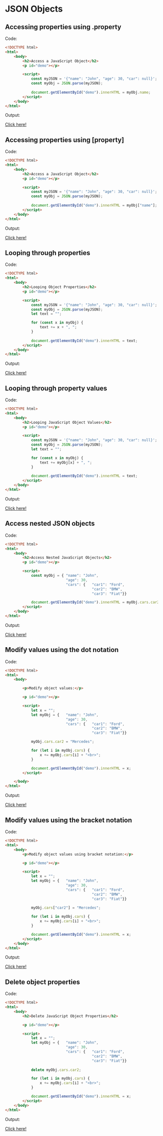 # JSON Objects

## Accessing properties using .property

Code: 

```html
<!DOCTYPE html>
<html>
    <body>
        <h2>Access a JavaScript Object</h2>
        <p id="demo"></p>

        <script>
            const myJSON = '{"name": "John", "age": 30, "car": null}';
            const myObj = JSON.parse(myJSON);
            
            document.getElementById("demo").innerHTML = myObj.name;
        </script>
    </body>
</html>
```

Output:

[Click here!](./JSON_Objects/Example_1.html)

## Accessing properties using [property]

Code: 

```html
<!DOCTYPE html>
<html>
    <body>
        <h2>Access a JavaScript Object</h2>
        <p id="demo"></p>

        <script>
            const myJSON = '{"name": "John", "age": 30, "car": null}';
            const myObj = JSON.parse(myJSON);
            
            document.getElementById("demo").innerHTML = myObj["name"];
        </script>
    </body>
</html>
```

Output:

[Click here!](./JSON_Objects/Example_2.html)

## Looping through properties

Code: 

```html
<!DOCTYPE html>
<html>
    <body>
        <h2>Looping Object Properties</h2>
        <p id="demo"></p>

        <script>
            const myJSON = '{"name": "John", "age": 30, "car": null}';
            const myObj = JSON.parse(myJSON);
            let text = "";

            for (const x in myObj) {
                text += x + ", ";
            }
            
            document.getElementById("demo").innerHTML = text;
        </script>
    </body>
</html>
```

Output:

[Click here!](./JSON_Objects/Example_3.html)

## Looping through property values

Code: 

```html
<!DOCTYPE html>
<html>
    <body>
        <h2>Looping JavaScript Object Values</h2>
        <p id="demo"></p>

        <script>
            const myJSON = '{"name": "John", "age": 30, "car": null}';
            const myObj = JSON.parse(myJSON);
            let text = "";

            for (const x in myObj) {
                text += myObj[x] + ", ";
            }
            
            document.getElementById("demo").innerHTML = text;
        </script>
    </body>
</html>
```

Output:

[Click here!](./JSON_Objects/Example_4.html)

## Access nested JSON objects

Code: 

```html
<!DOCTYPE html>
<html>
    <body>
        <h2>Access Nested JavaScript Objects</h2>
        <p id="demo"></p>

        <script>
            const myObj = { "name": "John",
                            "age": 30,
                            "cars": {   "car1": "Ford",
                                        "car2": "BMW",
                                        "car3": "Fiat"}}

            document.getElementById("demo").innerHTML = myObj.cars.car2;
        </script>
    </body>
</html>
```

Output:

[Click here!](./JSON_Objects/Example_5.html)

## Modify values using the dot notation

Code: 

```html
<!DOCTYPE html>
<html>
    <body>

        <p>Modify object values:</p>

        <p id="demo"></p>

        <script>
            let x = "";
            let myObj = {   "name": "John",
                            "age": 30,
                            "cars": {   "car1": "Ford",
                                        "car2": "BMW",
                                        "car3": "Fiat"}}

            myObj.cars.car2 = "Mercedes";

            for (let i in myObj.cars) {
                x += myObj.cars[i] + "<br>";
            }

            document.getElementById("demo").innerHTML = x;
        </script>

    </body>
</html>
```

Output:

[Click here!](./JSON_Objects/Example_6.html)

## Modify values using the bracket notation

Code: 

```html
<!DOCTYPE html>
<html>
    <body>
        <p>Modify object values using bracket notation:</p>

        <p id="demo"></p>

        <script>
            let x = "";
            let myObj = {   "name": "John",
                            "age": 30,
                            "cars": {   "car1": "Ford",
                                        "car2": "BMW",
                                        "car3": "Fiat"}}
                                        
            myObj.cars["car2"] = "Mercedes";

            for (let i in myObj.cars) {
                x += myObj.cars[i] + "<br>";
            }

            document.getElementById("demo").innerHTML = x;
        </script>
    </body>
</html>
```

Output:

[Click here!](./JSON_Objects/Example_7.html)

## Delete object properties

Code: 

```html
<!DOCTYPE html>
<html>
    <body>
        <h2>Delete JavaScript Object Properties</h2>

        <p id="demo"></p>

        <script>
            let x = "";
            let myObj = {   "name": "John",
                            "age": 30,
                            "cars": {   "car1": "Ford",
                                        "car2": "BMW",
                                        "car3": "Fiat"}}
                                        
            delete myObj.cars.car2;

            for (let i in myObj.cars) {
                x += myObj.cars[i] + "<br>";
            }

            document.getElementById("demo").innerHTML = x;
        </script>
    </body>
</html>
```

Output:

[Click here!](./JSON_Objects/Example_8.html)